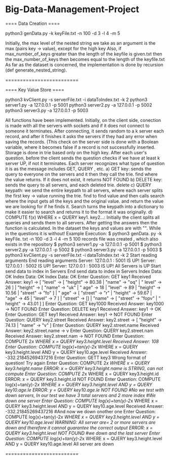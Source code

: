 # Big-Data-Management-Project

==== Data Creation ====

python3 genData.py -k keyFile.txt -n 100 -d 3 -l 4 -m 5

Initially, the max level of the  nested string we take as an argument is the max (pairs key -> value), except for the high key
Also, if  max_number_of_keys greater than the length  of the keyfile  is given.txt then the  max_number_of_keys then becomes equal to the  length of  the keyfile.txt  
As far as the dataset is concerned,  the implementation is done by recursion (def generate_nested_string).

=========================

==== Key Value Store ====

python3 kvClient.py -s serverFile.txt -i dataToIndex.txt -k 2
python3 server1.py -a 127.0.0.1 -p 5001
python3 server2.py -a 127.0.0.1 -p 5002
python3 server3.py -a 127.0.0.1 -p 5003

All functions have been implemented.
Initially, on the client side, conection is made  with  all the servers with sockets and if it does not connect to someone it terminates.
After connecting, it sends random to a k server each record, and after it finishes it asks the servers if they had any error when saving the records.
(This check on the server side is  done with  a Boolean variable, where it becomes false if  a record is not successfully inserted.
Storage is done in trie based only on the high key.
After each user's question, before the client sends  the question checks if we have at least k server UP, if not it terminates.
Each server recognizes what type of question it is as the message includes GET, QUERY , etc.
a) GET key: sends the query to everyone on  the servers and it then they call the trie. find where the value returns.
If it does not exist, it returns NOT FOUND
b) DELETE key: sends the query to all servers, and each deleted trie. delete
c) QUERY keypath: we send the entire keypath to all  servers, where each server splits  the first key  -> value running the trie.   find  to find value 
and then calls search where the input gets all  the keys and the original value. and return the value we are looking for if he finds it. 
Search turns  the keypath into a dictionary to  make it easier to search and returns it to the format it was originally.
d) COMPUTE f(x) WHERE x = QUERY key1. key2...: Initially  the client splits  all  queries  and sends them to all servers. After getting the answers then the function is calculated.
In the dataset the keys and values are with "". While in the questions it is without!
Example Execution:
$ python3 genData. py -k keyFile. txt -n 100 -d 3 -l 4 -m 5
100 records file was created  , which also exists in the repository
$ python3 server1.py -a 127.0.0.1 -p 5001
$ python3 server2.py -a 127.0.0.1 -p 5002
$ python3 server3.py -a 127.0.0.1 -p 5003
$ python3 kvClient.py -s serverFile.txt -i dataToIndex.txt -k 2
Start reading arguments
End reading arguments
Server: 127.0.0.1 : 5001 IS UP!
Server: 127.0.0.1 : 5002 IS UP!
Server: 127.0.0.1 : 5003 IS UP!
All Servers is UP
Start send data to index in Servers
End send data to index in Servers
Index Data: OK
Index Data: OK
Index Data: OK
Enter Question: GET key1
Received Answer: key1 -> [ "level" -> [ "height" -> 80.38 | "name" -> "oq" | " level" -> 26 ] | "height" -> [ "name" -> "uk" | " age" -> 18 | "level" -> 89 | "height" -> 10.56 | "street" -> "fo" ] | " age" -> [ "street" -> "r" | "height" -> 59.67 | "age" -> 45 | "level" -> 7 ] | "street" -> [] | "name" -> [ "street" -> "fopv" | " height" -> 43.01 ] ]
Enter Question: GET key1000
Received Answer: key1000 -> NOT FOUND
Enter Question: DELETE key1
Received Answer: key1 -> OK
Enter Question: GET key1
Received Answer: key1 -> NOT FOUND
Enter Question: QUERY key2.street
Received Answer: key2.street -> [ "height" -> 74.13 | "name" -> "v" ]
Enter Question: QUERY key2.street.name
Received Answer: key2.street.name -> v
Enter Question: QUERY key2.street.nam
Received Answer: key2.street.nam -> NOT FOUND
Enter Question: COMPUTE 2*x WHERE x = QUERY key3.height.level
Received Answer: 108
Enter Question: COMPUTE log(x)+tan(y)-2*x WHERE x = QUERY key3.height.level AND y = QUERY key10.age.level
Received Answer: -332.21845269437216
Enter Question: GETT key3
Wrong format of question! Try again
Enter Question: COMPUTE 2*x WHERE x = QUERY key3.height.name
ERROR: x = QUERY key3.height.name is STRING, can not compute
Enter Question: COMPUTE 2*x WHERE x = QUERY key3.height.id
ERROR: x = QUERY key3.height.id NOT FOUND
Enter Question: COMPUTE log(x)+tan(y)-2*x WHERE x = QUERY key3.height.level AND y = QUERY key10.age.le
ERROR: y = QUERY key10.age.le NOT FOUND
#No we test with down servers, In our test we have 3 total servers and 2 more index
#We down one server
Enter Question: COMPUTE log(x)+tan(y)-2*x WHERE x = QUERY key3.height.level AND y = QUERY key10.age.level
Received Answer: -332.21845269437216
#And now we down onother one
Enter Question: COMPUTE log(x)+tan(y)-2*x WHERE x = QUERY key3.height.level AND y = QUERY key10.age.level
WARNING: All server are= 2 or more servers are down and therefore it cannot guarantee the correct output
ERROR: x = QUERY key3.height.level NOT FOUND
#we down and the last server
Enter Question: COMPUTE log(x)+tan(y)-2*x WHERE x = QUERY key3.height.level AND y = QUERY key10.age.level
All server are down

=========================

